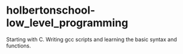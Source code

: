 # holbertonschool-low_level_programming
Starting with C. Writing gcc scripts and learning the basic syntax and functions.
